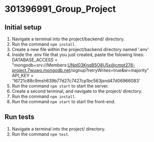 # 301396991_Group_Project

## Initial setup
1. Navigate a terminal into the project/backend/ directory.
2. Run the command `npm install`.
3. Create a new file within the project/backend directory named '.env'
4. Inside the .env file that you just created, paste the folowing lines: 
DATABASE_ACCESS = "mongodb+srv://Members:UNqI03KnqB5O8U5x@cmpt276-project.7wuwo.mongodb.net/signup?retryWrites=true&w=majority"
API_KEY = '16721c88c9msh639b77d27c7427cp1bc563jsnd47d06966083'
5. Run the command `npm start` to start the server.
6. Create a second terminal, and navigate to the project/ directory.
7. Run the command `npm install`.
8. Run the command `npm start` to start the front-end.

## Run tests
1. Navigate a terminal into the project/ directory.
2. Run the command `npm test`.
